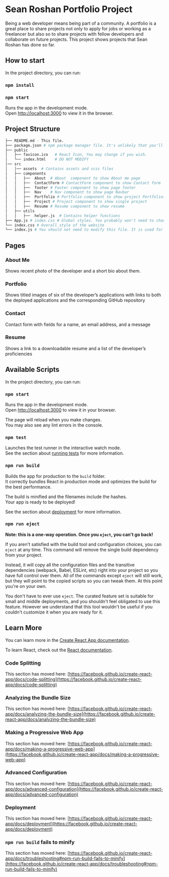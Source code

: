 # Sean Roshan Portfolio Project

Being a web developer means being part of a community. A portfolio is a great place to share projects not only to apply for jobs or working as a freelancer but also so to share projects with fellow developers and collaborate on future projects. This project shows projects that Sean Roshan has done so far.

## How to start

In the project directory, you can run:

### `npm install`
### `npm start`

Runs the app in the development mode.<br />
Open [http://localhost:3000](http://localhost:3000) to view it in the browser.

## Project Structure
```bash
├── README.md - This file.
├── package.json # npm package manager file. It's unlikely that you'll need to modify this.
├── public
│   ├── favicon.ico   # React Icon, You may change if you wish.
│   └── index.html    # DO NOT MODIFY
│── src
│   │── assets  # Contains assets and scss files
│   ├── components
│   │   ├──  About  # About  component to show About me page
│   │   ├──  ContactForm # ContactForm component to show Contact form 
│   │   ├──  footer # Footer component to show page footer  
│   │   ├──  Nav    # Nav component to show page Navbar  
│   │   ├──  Portfolio # Portfolio component to show project Portfolios
│   │   ├──  Project # Project component to show single project
│   │   ├──  Resume # Resume component to show resume
│   ├── utils
│   │   ├──  helper.js  # Contains helper functions
├── App.js # index.css # Global styles. You probably won't need to change anything here.
└── index.css # Overall style of the website
└── index.js # You should not need to modify this file. It is used for DOM rendering only.
```

## Pages
### About Me
Shows recent photo of the developer and a short bio about them.
### Portfolio
Shows titled images of six of the developer’s applications with links to both the deployed applications and the corresponding GitHub repository
### Contact
Contact form with fields for a name, an email address, and a message
### Resume
Shows a link to a downloadable resume and a list of the developer’s proficiencies



## Available Scripts

In the project directory, you can run:

### `npm start`

Runs the app in the development mode.\
Open [http://localhost:3000](http://localhost:3000) to view it in your browser.

The page will reload when you make changes.\
You may also see any lint errors in the console.

### `npm test`

Launches the test runner in the interactive watch mode.\
See the section about [running tests](https://facebook.github.io/create-react-app/docs/running-tests) for more information.

### `npm run build`

Builds the app for production to the `build` folder.\
It correctly bundles React in production mode and optimizes the build for the best performance.

The build is minified and the filenames include the hashes.\
Your app is ready to be deployed!

See the section about [deployment](https://facebook.github.io/create-react-app/docs/deployment) for more information.

### `npm run eject`

**Note: this is a one-way operation. Once you `eject`, you can't go back!**

If you aren't satisfied with the build tool and configuration choices, you can `eject` at any time. This command will remove the single build dependency from your project.

Instead, it will copy all the configuration files and the transitive dependencies (webpack, Babel, ESLint, etc) right into your project so you have full control over them. All of the commands except `eject` will still work, but they will point to the copied scripts so you can tweak them. At this point you're on your own.

You don't have to ever use `eject`. The curated feature set is suitable for small and middle deployments, and you shouldn't feel obligated to use this feature. However we understand that this tool wouldn't be useful if you couldn't customize it when you are ready for it.

## Learn More

You can learn more in the [Create React App documentation](https://facebook.github.io/create-react-app/docs/getting-started).

To learn React, check out the [React documentation](https://reactjs.org/).

### Code Splitting

This section has moved here: [https://facebook.github.io/create-react-app/docs/code-splitting](https://facebook.github.io/create-react-app/docs/code-splitting)

### Analyzing the Bundle Size

This section has moved here: [https://facebook.github.io/create-react-app/docs/analyzing-the-bundle-size](https://facebook.github.io/create-react-app/docs/analyzing-the-bundle-size)

### Making a Progressive Web App

This section has moved here: [https://facebook.github.io/create-react-app/docs/making-a-progressive-web-app](https://facebook.github.io/create-react-app/docs/making-a-progressive-web-app)

### Advanced Configuration

This section has moved here: [https://facebook.github.io/create-react-app/docs/advanced-configuration](https://facebook.github.io/create-react-app/docs/advanced-configuration)

### Deployment

This section has moved here: [https://facebook.github.io/create-react-app/docs/deployment](https://facebook.github.io/create-react-app/docs/deployment)

### `npm run build` fails to minify

This section has moved here: [https://facebook.github.io/create-react-app/docs/troubleshooting#npm-run-build-fails-to-minify](https://facebook.github.io/create-react-app/docs/troubleshooting#npm-run-build-fails-to-minify)
